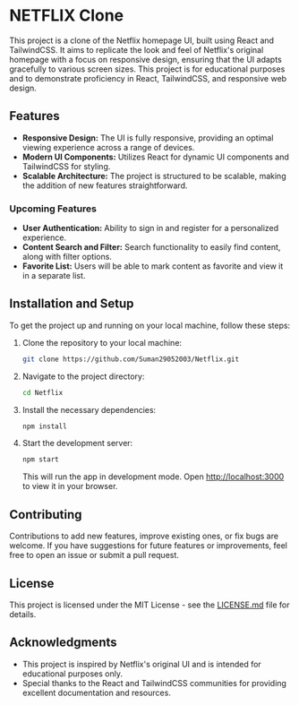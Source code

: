# NETFLIX Clone

This project is a clone of the Netflix homepage UI, built using React and TailwindCSS. It aims to replicate the look and feel of Netflix's original homepage with a focus on responsive design, ensuring that the UI adapts gracefully to various screen sizes. This project is for educational purposes and to demonstrate proficiency in React, TailwindCSS, and responsive web design.

## Features

- **Responsive Design:** The UI is fully responsive, providing an optimal viewing experience across a range of devices.
- **Modern UI Components:** Utilizes React for dynamic UI components and TailwindCSS for styling.
- **Scalable Architecture:** The project is structured to be scalable, making the addition of new features straightforward.

### Upcoming Features

- **User Authentication:** Ability to sign in and register for a personalized experience.
- **Content Search and Filter:** Search functionality to easily find content, along with filter options.
- **Favorite List:** Users will be able to mark content as favorite and view it in a separate list.

## Installation and Setup

To get the project up and running on your local machine, follow these steps:

1. Clone the repository to your local machine:

   ```bash
   git clone https://github.com/Suman29052003/Netflix.git
   ```

2. Navigate to the project directory:

   ```bash
   cd Netflix
   ```

3. Install the necessary dependencies:

   ```bash
   npm install
   ```

4. Start the development server:

   ```bash
   npm start
   ```

   This will run the app in development mode. Open [http://localhost:3000](http://localhost:3000) to view it in your browser.

## Contributing

Contributions to add new features, improve existing ones, or fix bugs are welcome. If you have suggestions for future features or improvements, feel free to open an issue or submit a pull request.

## License

This project is licensed under the MIT License - see the [LICENSE.md](LICENSE) file for details.

## Acknowledgments

- This project is inspired by Netflix's original UI and is intended for educational purposes only.
- Special thanks to the React and TailwindCSS communities for providing excellent documentation and resources.

```